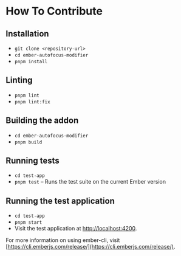 # How To Contribute

## Installation

* `git clone <repository-url>`
* `cd ember-autofocus-modifier`
* `pnpm install`

## Linting

* `pnpm lint`
* `pnpm lint:fix`

## Building the addon

* `cd ember-autofocus-modifier`
* `pnpm build`

## Running tests

* `cd test-app`
* `pnpm test` – Runs the test suite on the current Ember version

## Running the test application

* `cd test-app`
* `pnpm start`
* Visit the test application at [http://localhost:4200](http://localhost:4200).

For more information on using ember-cli, visit [https://cli.emberjs.com/release/](https://cli.emberjs.com/release/).
